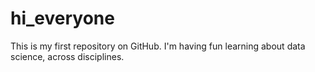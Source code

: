 # hi_everyone
This is my first repository on GitHub.
I'm having fun learning about data science, across disciplines. 
